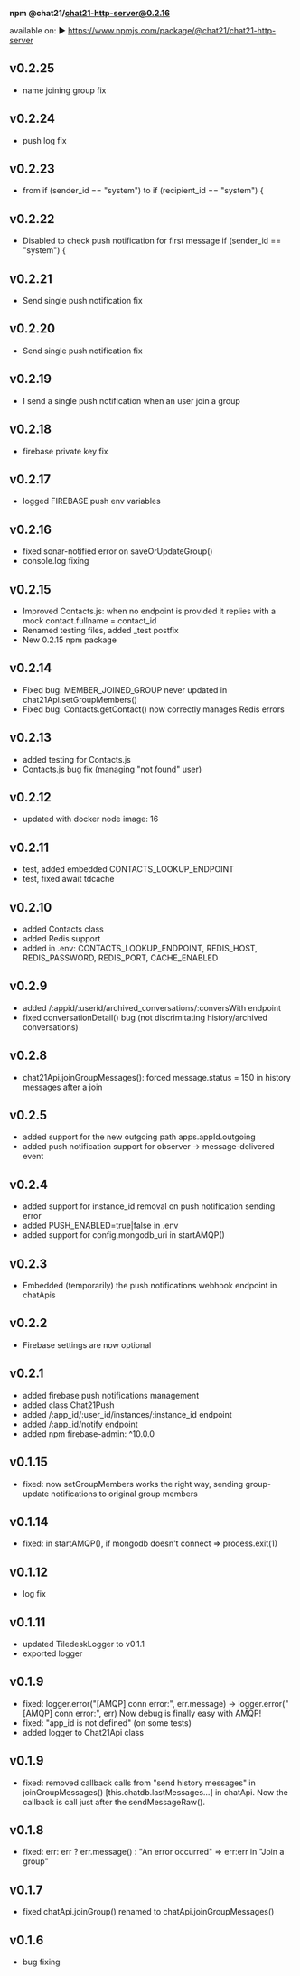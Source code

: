 
**npm @chat21/chat21-http-server@0.2.16**

available on:
 ▶️ https://www.npmjs.com/package/@chat21/chat21-http-server

## v0.2.25
- name joining group fix

## v0.2.24
- push log fix

## v0.2.23
-  from if (sender_id == "system") to  if (recipient_id == "system") {

## v0.2.22
-  Disabled to check push notification for first message if (sender_id == "system") {

## v0.2.21
- Send single push notification fix

## v0.2.20
- Send single push notification fix

## v0.2.19
- I send a single push notification when an user join a group

## v0.2.18
- firebase private key fix 

## v0.2.17
- logged FIREBASE push env variables

## v0.2.16
- fixed sonar-notified error on saveOrUpdateGroup()
- console.log fixing

## v0.2.15
- Improved Contacts.js: when no endpoint is provided it replies with a mock contact.fullname = contact_id
- Renamed testing files, added _test postfix
- New 0.2.15 npm package

## v0.2.14
- Fixed bug: MEMBER_JOINED_GROUP never updated in chat21Api.setGroupMembers()
- Fixed bug: Contacts.getContact() now correctly manages Redis errors

## v0.2.13
- added testing for Contacts.js
- Contacts.js bug fix (managing "not found" user)

## v0.2.12
- updated with docker node image: 16

## v0.2.11
- test, added embedded CONTACTS_LOOKUP_ENDPOINT
- test, fixed await tdcache

## v0.2.10
- added Contacts class
- added Redis support
- added in .env: CONTACTS_LOOKUP_ENDPOINT, REDIS_HOST, REDIS_PASSWORD, REDIS_PORT, CACHE_ENABLED

## v0.2.9
- added /:appid/:userid/archived_conversations/:conversWith endpoint
- fixed conversationDetail() bug (not discrimitating history/archived conversations)

## v0.2.8
- chat21Api.joinGroupMessages(): forced message.status = 150 in history messages after a join

## v0.2.5
- added support for the new outgoing path apps.appId.outgoing
- added push notification support for observer -> message-delivered event

## v0.2.4
- added support for instance_id removal on push notification sending error
- added PUSH_ENABLED=true|false in .env
- added support for config.mongodb_uri in startAMQP()

## v0.2.3
- Embedded (temporarily) the push notifications webhook endpoint in chatApis

## v0.2.2
- Firebase settings are now optional

## v0.2.1
- added firebase push notifications management
- added class Chat21Push
- added /:app_id/:user_id/instances/:instance_id endpoint
- added /:app_id/notify endpoint
- added npm firebase-admin: ^10.0.0

## v0.1.15
- fixed: now setGroupMembers works the right way, sending group-update notifications to original group members

## v0.1.14
- fixed: in startAMQP(), if mongodb doesn't connect => process.exit(1)

## v0.1.12
- log fix

## v0.1.11
- updated TiledeskLogger to v0.1.1
- exported logger

## v0.1.9
- fixed: logger.error("[AMQP] conn error:", err.message) -> logger.error("[AMQP] conn error:", err) Now debug is finally easy with AMQP!
- fixed: "app_id is not defined" (on some tests)
- added logger to Chat21Api class

## v0.1.9
- fixed: removed callback calls from "send history messages" in joinGroupMessages() [this.chatdb.lastMessages...] in chatApi. Now the callback is call just after the sendMessageRaw().

## v0.1.8
- fixed: err: err ? err.message() : "An error occurred" => err:err in "Join a group"

## v0.1.7
- fixed chatApi.joinGroup() renamed to chatApi.joinGroupMessages()

## v0.1.6
- bug fixing